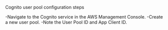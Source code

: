 Cognito user pool configuration steps

-Navigate to the Cognito service in the AWS Management Console.
-Create a new user pool.
-Note the User Pool ID and App Client ID.
